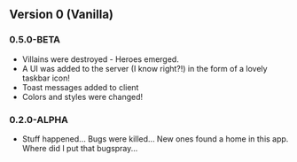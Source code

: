 ## Version 0 (Vanilla)

### 0.5.0-BETA
- Villains were destroyed - Heroes emerged.
- A UI was added to the server (I know right?!) in the form of a lovely taskbar icon!
- Toast messages added to client
- Colors and styles were changed!


### 0.2.0-ALPHA
- Stuff happened...
Bugs were killed... New ones found a home in this app.
Where did I put that bugspray...
